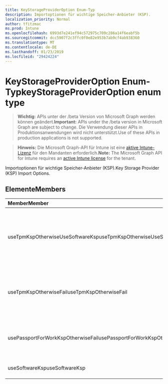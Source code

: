 ```yaml
---
title: KeyStorageProviderOption Enum-Typ
description: Importoptionen für wichtige Speicher-Anbieter (KSP).
localization_priority: Normal
author: tfitzmac
ms.prod: Intune
ms.openlocfilehash: 6993d7e241ef94c572975c709c286a14f6eabf5b
ms.sourcegitcommit: dcc5907f2c3ffc0f0e82e953b7ab9cf4ab938360
ms.translationtype: MT
ms.contentlocale: de-DE
ms.lasthandoff: 01/23/2019
ms.locfileid: "29424224"
---
```

# <a name="keystorageprovideroption-enum-type"></a><span data-ttu-id="315c2-103">KeyStorageProviderOption Enum-Typ</span><span class="sxs-lookup"><span data-stu-id="315c2-103">keyStorageProviderOption enum type</span></span>

> <span data-ttu-id="315c2-104">**Wichtig:** APIs unter der /beta Version von Microsoft Graph werden können geändert.</span><span class="sxs-lookup"><span data-stu-id="315c2-104">**Important:** APIs under the /beta version in Microsoft Graph are subject to change.</span></span> <span data-ttu-id="315c2-105">Die Verwendung dieser APIs in Produktionsanwendungen wird nicht unterstützt.</span><span class="sxs-lookup"><span data-stu-id="315c2-105">Use of these APIs in production applications is not supported.</span></span>

> <span data-ttu-id="315c2-106">**Hinweis:** Die Microsoft Graph-API für Intune ist eine [aktive Intune-Lizenz](https://go.microsoft.com/fwlink/?linkid=839381) für den Mandanten erforderlich.</span><span class="sxs-lookup"><span data-stu-id="315c2-106">**Note:** The Microsoft Graph API for Intune requires an [active Intune license](https://go.microsoft.com/fwlink/?linkid=839381) for the tenant.</span></span>

<span data-ttu-id="315c2-107">Importoptionen für wichtige Speicher-Anbieter (KSP).</span><span class="sxs-lookup"><span data-stu-id="315c2-107">Key Storage Provider (KSP) Import Options.</span></span>

## <a name="members"></a><span data-ttu-id="315c2-108">Elemente</span><span class="sxs-lookup"><span data-stu-id="315c2-108">Members</span></span>
|<span data-ttu-id="315c2-109">Member</span><span class="sxs-lookup"><span data-stu-id="315c2-109">Member</span></span>|<span data-ttu-id="315c2-110">Wert</span><span class="sxs-lookup"><span data-stu-id="315c2-110">Value</span></span>|<span data-ttu-id="315c2-111">Beschreibung</span><span class="sxs-lookup"><span data-stu-id="315c2-111">Description</span></span>|
|:---|:---|:---|
|<span data-ttu-id="315c2-112">useTpmKspOtherwiseUseSoftwareKsp</span><span class="sxs-lookup"><span data-stu-id="315c2-112">useTpmKspOtherwiseUseSoftwareKsp</span></span>|<span data-ttu-id="315c2-113">0</span><span class="sxs-lookup"><span data-stu-id="315c2-113">0</span></span>|<span data-ttu-id="315c2-114">Importieren Sie um Modul TPM (Trusted Platform) KSP, falls vorhanden, andernfalls in Software KSP importieren.</span><span class="sxs-lookup"><span data-stu-id="315c2-114">Import to Trusted Platform Module (TPM) KSP if present, otherwise import to Software KSP.</span></span>|
|<span data-ttu-id="315c2-115">useTpmKspOtherwiseFail</span><span class="sxs-lookup"><span data-stu-id="315c2-115">useTpmKspOtherwiseFail</span></span>|<span data-ttu-id="315c2-116">1</span><span class="sxs-lookup"><span data-stu-id="315c2-116">1</span></span>|<span data-ttu-id="315c2-117">Import auf Modul TPM (Trusted Platform) KSP, falls vorhanden, andernfalls ein Fehler auftritt.</span><span class="sxs-lookup"><span data-stu-id="315c2-117">Import to Trusted Platform Module (TPM) KSP if present, otherwise fail.</span></span>|
|<span data-ttu-id="315c2-118">usePassportForWorkKspOtherwiseFail</span><span class="sxs-lookup"><span data-stu-id="315c2-118">usePassportForWorkKspOtherwiseFail</span></span>|<span data-ttu-id="315c2-119">2</span><span class="sxs-lookup"><span data-stu-id="315c2-119">2</span></span>|<span data-ttu-id="315c2-120">Importieren von Passport für Arbeit KSP falls verfügbar, andernfalls ein Fehler auftritt.</span><span class="sxs-lookup"><span data-stu-id="315c2-120">Import to Passport for work KSP if available, otherwise fail.</span></span>|
|<span data-ttu-id="315c2-121">useSoftwareKsp</span><span class="sxs-lookup"><span data-stu-id="315c2-121">useSoftwareKsp</span></span>|<span data-ttu-id="315c2-122">3</span><span class="sxs-lookup"><span data-stu-id="315c2-122">3</span></span>|<span data-ttu-id="315c2-123">In Software KSP importieren.</span><span class="sxs-lookup"><span data-stu-id="315c2-123">Import to Software KSP.</span></span>|




